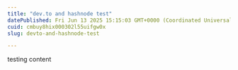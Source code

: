 ```yaml
---
title: "dev.to and hashnode test"
datePublished: Fri Jun 13 2025 15:15:03 GMT+0000 (Coordinated Universal Time)
cuid: cmbuy8hix000302l55uifgw0x
slug: devto-and-hashnode-test

---
```


testing content